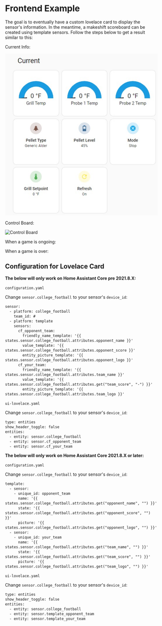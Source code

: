 # Frontend Example
The goal is to eventually have a custom lovelace card to display the sensor's information. In the meantime, a makeshift scoreboard can be created using template sensors. Follow the steps below to get a result similar to this:

Current Info:

![Current Grill](./photos/currentgrill.jpg) 

Control Board:

![Control Board](./photos/controlgrill.png) 


When a game is ongoing:


When a game is over:

## Configuration for Lovelace Card
**The below will only work on Home Assistant Core pre 2021.8.X:**

`configuration.yaml`

Change `sensor.college_football` to your sensor's `device_id`:
```
sensor:
  - platform: college_football
    team_id: #
  - platform: template
    sensors:
      cf_opponent_team:
        friendly_name_template: '{{ states.sensor.college_football.attributes.opponent_name }}'
        value_template: '{{ states.sensor.college_football.attributes.opponent_score }}'
        entity_picture_template: '{{ states.sensor.college_football.attributes.opponent_logo }}'
      cf_your_team:
        friendly_name_template: '{{ states.sensor.college_football.attributes.team_name }}'
        value_template: '{{ states.sensor.college_football.attributes.get("team_score", "-") }}'
        entity_picture_template: '{{ states.sensor.college_football.attributes.team_logo }}'
```
  
`ui-lovelace.yaml`

Change `sensor.college_football` to your sensor's `device_id`:
```
type: entities
show_header_toggle: false
entities:
  - entity: sensor.college_football
  - entity: sensor.cf_opponent_team
  - entity: sensor.cf_your_team
```

**The below will only work on Home Assistant Core 2021.8.X or later:**

`configuration.yaml`

Change `sensor.college_football` to your sensor's `device_id`:
```
template:
  - sensor:
    - unique_id: opponent_team
      name: '{{ states.sensor.college_football.attributes.get("opponent_name", "") }}'
      state: '{{ states.sensor.college_football.attributes.get("opponent_score", "") }}'
      picture: '{{ states.sensor.college_football.attributes.get("opponent_logo", "") }}'
  - sensor:
    - unique_id: your_team
      name: '{{ states.sensor.college_football.attributes.get("team_name", "") }}'
      state: '{{ states.sensor.college_football.attributes.get("team_score", "") }}'
      picture: '{{ states.sensor.college_football.attributes.get("team_logo", "") }}'
```
  
`ui-lovelace.yaml`

Change `sensor.college_football` to your sensor's `device_id`:
```
type: entities
show_header_toggle: false
entities:
  - entity: sensor.college_football
  - entity: sensor.template_opponent_team
  - entity: sensor.template_your_team
```

